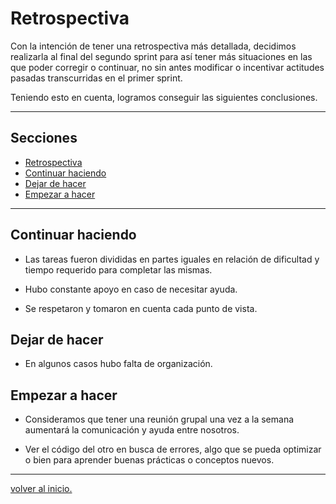 # Retrospectiva 

Con la intención de tener una retrospectiva más detallada, decidimos realizarla al final del segundo sprint para así tener más situaciones en las que poder corregir o continuar, no sin antes modificar  o incentivar actitudes pasadas transcurridas en el primer sprint.

Teniendo esto en cuenta, logramos conseguir las siguientes conclusiones.

---

## Secciones

- [Retrospectiva](#retrospectiva)
- [Continuar haciendo](#continuar-haciendo)
- [Dejar de hacer](#dejar-de-hacer)
- [Empezar a hacer](#empezar-a-hacer)

---

## Continuar haciendo

- Las tareas fueron divididas en partes iguales en relación de dificultad y tiempo requerido para completar las mismas.

- Hubo constante apoyo en caso de necesitar ayuda.

- Se respetaron y tomaron en cuenta cada punto de vista.

## Dejar de hacer

- En algunos casos hubo falta de organización.

## Empezar a hacer

- Consideramos que tener una reunión grupal una vez a la semana aumentará la comunicación y ayuda entre nosotros.

- Ver el código del otro en busca de errores, algo que se pueda optimizar o bien para aprender buenas prácticas o conceptos nuevos.

---

[volver al inicio.](#retrospectiva)